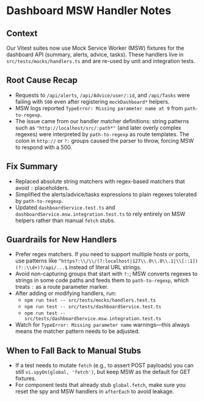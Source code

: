 # Dashboard MSW Handler Notes

## Context
Our Vitest suites now use Mock Service Worker (MSW) fixtures for the dashboard API (summary, alerts, advice, tasks). These handlers live in `src/tests/mocks/handlers.ts` and are re-used by unit and integration tests.

## Root Cause Recap
- Requests to `/api/alerts`, `/api/Advice/user/:id`, and `/api/Tasks` were failing with `500` even after registering `mockDashboard*` helpers.
- MSW logs reported `TypeError: Missing parameter name at 9` from `path-to-regexp`.
- The issue came from our handler matcher definitions: string patterns such as `"http://localhost/src/:path*"` (and later overly complex regexes) were interpreted by `path-to-regexp` as route templates. The colon in `http://` or `?:` groups caused the parser to throw, forcing MSW to respond with a 500.

## Fix Summary
- Replaced absolute string matchers with regex-based matchers that avoid `:` placeholders.
- Simplified the alerts/advice/tasks expressions to plain regexes tolerated by `path-to-regexp`.
- Updated `dashboardService.test.ts` and `dashboardService.msw.integration.test.ts` to rely entirely on MSW helpers rather than manual `fetch` stubs.

## Guardrails for New Handlers
- Prefer regex matchers. If you need to support multiple hosts or ports, use patterns like `^https?:\\/\\/(?:localhost|127\\.0\\.0\\.1|\\[::1])(?::\\d+)?/api/...$` instead of literal URL strings.
- Avoid non-capturing groups that start with `?:`; MSW converts regexes to strings in some code paths and feeds them to `path-to-regexp`, which treats `:` as a route parameter marker.
- After adding or modifying handlers, run:
  - `npm run test -- src/tests/mocks/handlers.test.ts`
  - `npm run test -- src/tests/dashboardService.test.ts`
  - `npm run test -- src/tests/dashboardService.msw.integration.test.ts`
- Watch for `TypeError: Missing parameter name` warnings—this always means the matcher pattern needs to be adjusted.

## When to Fall Back to Manual Stubs
- If a test needs to mutate `fetch` (e.g., to assert POST payloads) you can still `vi.spyOn(global, 'fetch')`, but keep MSW as the default for GET fixtures.
- For component tests that already stub `global.fetch`, make sure you reset the spy and MSW handlers in `afterEach` to avoid leakage.

